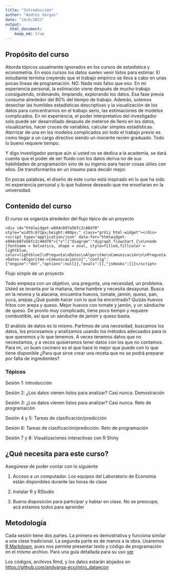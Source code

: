 ```yaml
---
title: "Introducción"
author: "Andrés Vargas"
date: "14/6/2021"
output: 
  html_document:
    keep_md: true
---
```


## Propósito del curso

Aborda tópicos usualmente ignorados en los cursos de estadística y econometría. En esos cursos los datos suelen venir listos para estimar. El estudiante termina creyendo que el trabajo empírico se lleva a cabo en unas pocas líneas de programación. NO. Nada más falso que eso. En mi experiencia personal, la estimación viene después de mucho trabajo consiguiendo, ordenando, limpiando, explorando los datos. Esa fase previa consume alrededor del 80% del tiempo de trabajo. Además, solemos desechar las humildes estadísticas descriptivas y la visualización de los datos para concentrarnos en el trabajo serio, las estimaciones de modelos complicados. En mi experiencia, el poder interpretativo del investigador solo puede ser desarrollado después de meterse de lleno en los datos, visualizarlos, hacer cruces de variables, calcular simples estadísticas. Aterrizar de una en los modelos complicados sin todo el trabajo previo es como llegar a un cargo directivo siendo un inocente recien graduado. Todo lo bueno requiere tiempo. 

Y digo investigador porque aún si usted no se dedica a la academía, se dará cuenta que el poder de ser fluido con los datos deriva no de sus habilidades de programación sino de su ingenio para hacer cosas útiles con ellos. De transformarlos en un insumo para decidir mejor. 

En pocas palabras, el diseño de este curso está inspirado en lo que ha sido mi experiencia personal y lo que hubiese deseado que me enseñaran en la universidad. 


## Contenido del curso

El curso se organiza alrededor del flujo típico de un proyecto

<div class="figure">

```{=html}
<div id="htmlwidget-e894c607a56fc2c48d70" style="width:672px;height:480px;" class="grViz html-widget"></div>
<script type="application/json" data-for="htmlwidget-e894c607a56fc2c48d70">{"x":{"diagram":"digraph flowchart {\n\nnode [fontname = helvetica, shape = oval, style=filled,fillcolor = lightblue, color=lightblue]\nPregunta\nDatos\nAlgoritmo\nComunicación\n\nPregunta->Datos->Algoritmo->Comunicación\n}","config":{"engine":"dot","options":null}},"evals":[],"jsHooks":[]}</script>
```

<p class="caption">Flujo simple de un proyecto</p>
</div>

Todo empieza con un objetivo, una pregunta, una necesidad, un problema. Usted se levanta por la mañana, tiene hambre y necesita desayunar. Busca en la nevera y la alacena, encuentra huevos, tomate, jamón, queso, pan, yuca, arepas ¿Qué puede hacer con lo que ha encontrado? Quizás huevos fritos con arepa y queso.  Mejor huevos con tomate y jamón, y un sánduche de queso. De pronto muy complicado, tiene poco tiempo y requiere combustible, así que un sánduche de jamón y queso basta. 

El análisis de datos es lo mismo. Partimos de una necesidad, buscamos los datos, los procesamos y analizamos usando los métodos adecuados para lo que queremos y lo que tenemos. A veces tenemos datos que no necesitamos, y a veces quisieramos tener datos con los que no contamos. Para mi, un buen cocinero es el que hace lo mejor que puede con lo que tiene disponible ¿Para que sirve crear una receta que no se podrá preparar por falta de ingredientes?


### Tópicos

Sesión 1: Introducción

Sesión 2: ¿Los datos vienen listos para analizar? Casi nunca. Demostración

Sesión 3: ¿Los datos vienen listos para analizar? Casi nunca. Reto de programación

Sesión 4 y 5: Tareas de clasificación/predicción

Sesión 6: Tareas de clasificación/predicción. Reto de programación

Sesión 7 y 8: Visualizaciones interactivas con R Shiny


## ¿Qué necesita para este curso?

Asegúrese de poder contar con lo siguiente

1. Acceso a un computador. Los equipos del Laboratorio de Economía están disponibles durante las horas de clase

2. Instalar R y RStudio

3. Buena disposición para participar y hablar en clase. No se preocupe, acá estamos todos para aprender


## Metodología

Cada sesión tiene dos partes. La primera es demostrativa y funciona similar a una clase tradicional. La segunda parte es de manos a la obra. Usaremos [R Markdown](https://rmarkdown.rstudio.com/), pues nos permite presentar texto y código de programación en el mismo archivo. Para una guía detallada para su uso [ver](https://bookdown.org/yihui/rmarkdown/)

Los códigos, archivos Rmd, y los datos estarán alojados en https://github.com/andvarga-eco/intro_dataecon


